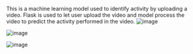 This is a machine learning model used to identify activity by uploading a video.
Flask is used to let user upload the video and model process the video to predict the activity performed in the video.
![image](https://github.com/user-attachments/assets/d383186e-6a14-4d15-8375-f1ed193f8c0b)

![image](https://github.com/user-attachments/assets/b8930de8-9e3a-4d63-92b7-cddfaedb22ef)

![image](https://github.com/user-attachments/assets/892bf7dd-05ca-44e1-8a5f-a2776f9a4236)
